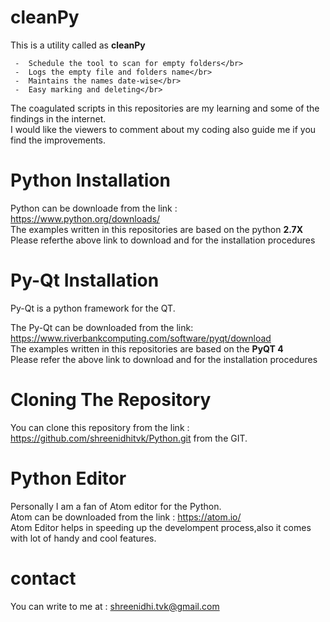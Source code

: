 # cleanPy
This is a utility called as **cleanPy**</br>

     -  Schedule the tool to scan for empty folders</br>
     -  Logs the empty file and folders name</br>
     -  Maintains the names date-wise</br>
     -  Easy marking and deleting</br>



The coagulated scripts in this repositories are my learning and some of the findings in the internet.</br>
I would like the viewers to comment about my coding also guide me if you find the improvements.</br>

  # Python Installation

  Python can be downloade from  the link : https://www.python.org/downloads/</br>
  The examples written in this repositories are based on the python **2.7X**</br>
  Please referthe above link to download and for the installation procedures</br>

  # Py-Qt Installation

  Py-Qt is a python framework for the QT.</br>

  The Py-Qt can be downloaded from the link: https://www.riverbankcomputing.com/software/pyqt/download </br>
  The examples written in this repositories are based on the **PyQT 4**</br>
  Please refer the above link to download and for the installation procedures</br>

  # Cloning The Repository

  You can clone this repository from the link : https://github.com/shreenidhitvk/Python.git from the GIT.</br>

  # Python Editor

  Personally I am a fan of Atom editor for the Python.</br>
  Atom can be downloaded from the link : https://atom.io/</br>
  Atom Editor helps in speeding up the develompent process,also it comes with lot of handy and cool features.</br>



  # contact
  You can write to me at : shreenidhi.tvk@gmail.com</br>
